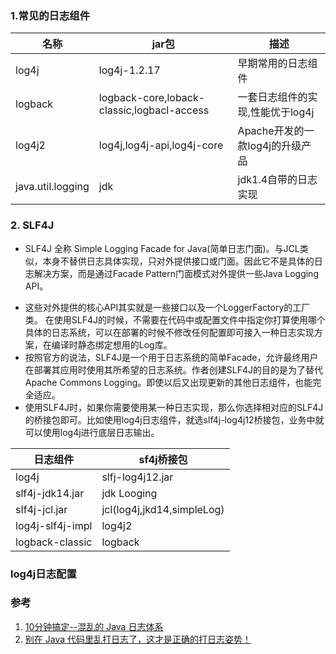 ### 1.常见的日志组件
名称|jar包|描述
---|--|--
log4j|log4j-1.2.17|早期常用的日志组件
logback|logback-core,loback-classic,logbacl-access|一套日志组件的实现,性能优于log4j
log4j2|log4j,log4j-api,log4j-core|Apache开发的一款log4j的升级产品
java.util.logging|jdk|jdk1.4自带的日志实现

### 2. SLF4J

- SLF4J 全称 Simple Logging Facade for Java(简单日志门面)。与JCL类似，本身不替供日志具体实现，只对外提供接口或门面。因此它不是具体的日志解决方案，而是通过Facade Pattern门面模式对外提供一些Java Logging API。  
* 这些对外提供的核心API其实就是一些接口以及一个LoggerFactory的工厂类。	在使用SLF4J的时候，不需要在代码中或配置文件中指定你打算使用哪个具体的日志系统，可以在部署的时候不修改任何配置即可接入一种日志实现方案，在编译时静态绑定想用的Log库。  
* 按照官方的说法，SLF4J是一个用于日志系统的简单Facade，允许最终用户在部署其应用时使用其所希望的日志系统。作者创建SLF4J的目的是为了替代Apache Commons Logging。即使以后又出现更新的其他日志组件，也能完全适应。
* 使用SLF4J时，如果你需要使用某一种日志实现，那么你选择相对应的SLF4J的桥接包即可。比如使用log4j日志组件，就选slf4j-log4j12桥接包，业务中就可以使用log4j进行底层日志输出。  

日志组件|sf4j桥接包
---|--
log4j| slfj-log4j12.jar
slf4j-jdk14.jar|jdk Looging
sIf4j-jcl.jar|jcl(log4j,jkd14,simpleLog)
log4j-slf4j-impl|log4j2
logback-classic|logback

### log4j日志配置


### 参考
1. [10分钟搞定--混乱的 Java 日志体系](https://www.jianshu.com/p/39ced06944a2)
2. [别在 Java 代码里乱打日志了，这才是正确的打日志姿势！](https://mp.weixin.qq.com/s?__biz=MzUzMTA2NTU2Ng==&mid=2247486981&idx=1&sn=242a56c7b2c8bd51c0a9d4436c1e10fa&chksm=fa4971b4cd3ef8a2257e8f5a9a44272f59e84496bc7feaf29c8907f04d9dbb0ab44d1072cbfc&scene=0&xtrack=1&key=0a01442925ed28a11e3149a9868c46b0aa31354c25ae810fbfa0efb2c2e4a62a9c28aebdb83a29c24f3183a8272e681e4582cbd396ab8a5264ffd7ee8dd542fbee206bacb1189f9c02e4febc23a7c84c&ascene=1&uin=MTQwNzUzNTMxMw%3D%3D&devicetype=Windows+10&version=6206081f&lang=zh_CN&pass_ticket=RKdD%2FvurgSTpg9pMivMkZ9MwhPvV2eAS0pOUJrgm35UFr1xJ68V3UF8odrz7KU7u)